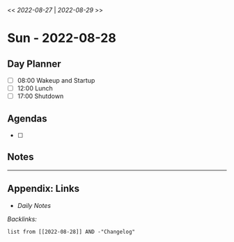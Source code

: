 \<\< *2022-08-27* | *2022-08-29* >>

# Sun - 2022-08-28

## Day Planner

* [ ] 08:00 Wakeup and Startup
* [ ] 12:00 Lunch
* [ ] 17:00 Shutdown

## Agendas

* [ ] 

## Notes

---

## Appendix: Links

* *Daily Notes*

*Backlinks:*

````dataview
list from [[2022-08-28]] AND -"Changelog"
````
